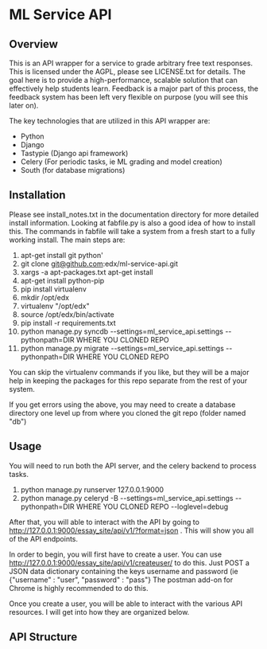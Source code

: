 ML Service API
====================

Overview
---------------------
This is an API wrapper for a service to grade arbitrary free text responses.
This is licensed under the AGPL, please see LICENSE.txt for details.
The goal here is to provide a high-performance, scalable solution that can effectively help students learn.
Feedback is a major part of this process, the feedback system has been left very flexible on purpose (you will see this later on).

The key technologies that are utilized in this API wrapper are:
* Python
* Django
* Tastypie (Django api framework)
* Celery (For periodic tasks, ie ML grading and model creation)
* South (for database migrations)

Installation
----------------------
Please see install_notes.txt in the documentation directory for more detailed install information.
Looking at fabfile.py is also a good idea of how to install this.  The commands in fabfile will take a system
from a fresh start to a fully working install.
The main steps are:
1.  apt-get install git python'
2.  git clone git@github.com:edx/ml-service-api.git
3.  xargs -a apt-packages.txt apt-get install
4.  apt-get install python-pip
5.  pip install virtualenv
6.  mkdir /opt/edx
7.  virtualenv "/opt/edx"
8.  source /opt/edx/bin/activate
9.  pip install -r requirements.txt
10.  python manage.py syncdb --settings=ml_service_api.settings --pythonpath=DIR WHERE YOU CLONED REPO
11.  python manage.py migrate --settings=ml_service_api.settings --pythonpath=DIR WHERE YOU CLONED REPO

You can skip the virtualenv commands if you like, but they will be a major help in keeping the packages
for this repo separate from the rest of your system.

If you get errors using the above, you may need to create a database directory one level up from where you cloned
the git repo (folder named "db")

Usage
-----------------------
You will need to run both the API server, and the celery backend to process tasks.
1.  python manage.py runserver 127.0.0.1:9000
2.  python manage.py celeryd -B --settings=ml_service_api.settings --pythonpath=DIR WHERE YOU CLONED REPO  --loglevel=debug

After that, you will able to interact with the API by going to http://127.0.0.1:9000/essay_site/api/v1/?format=json .
This will show you all of the API endpoints.

In order to begin, you will first have to create a user.  You can use http://127.0.0.1:9000/essay_site/api/v1/createuser/
to do this.  Just POST a JSON data dictionary containing the keys username and password (ie {"username" : "user", "password" : "pass"}
The postman add-on for Chrome is highly recommended to do this.

Once you create a user, you will be able to interact with the various API resources.  I will get into how they
are organized below.

API Structure
-----------------------
